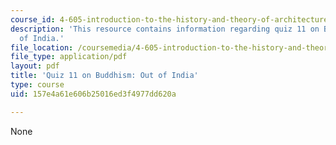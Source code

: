 ```yaml
---
course_id: 4-605-introduction-to-the-history-and-theory-of-architecture-spring-2012
description: 'This resource contains information regarding quiz 11 on Buddhism: Out
  of India.'
file_location: /coursemedia/4-605-introduction-to-the-history-and-theory-of-architecture-spring-2012/157e4a61e606b25016ed3f4977dd620a_MIT4_605S12_quiz11.pdf
file_type: application/pdf
layout: pdf
title: 'Quiz 11 on Buddhism: Out of India'
type: course
uid: 157e4a61e606b25016ed3f4977dd620a

---
```

None